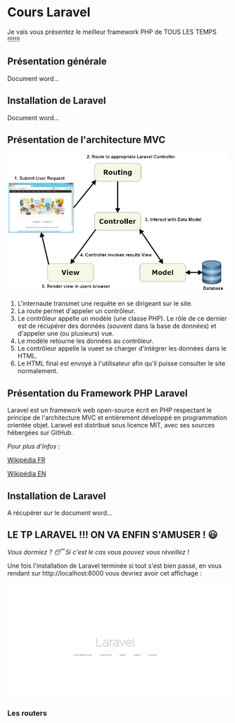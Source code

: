 # Cours Laravel

Je vais vous présentez le meilleur framework PHP de TOUS LES TEMPS !!!!!!!

## Présentation générale

Document word...

## Installation de Laravel

Document word...

## Présentation de l'architecture MVC

![Schéma de l'architecture MVC](resources/assets/img/laravel-mvc-schema.png)

1. L'internaute transmet une requête en se dirigeant sur le site.
1. La route permet d'appeler un contrôleur.
1. Le contrôleur appelle un modèle (une classe PHP). Le rôle de ce dernier est de récupérer des données (souvent dans la base de données) et d'appeler une (ou plusieurs) vue.
1. Le modèle retourne les données au contrôleur.
1. Le contrôleur appelle la vueet se charger d'intégrer les données dans le HTML.
1. Le HTML final est envoyé à l'utilisateur afin qu'il puisse consulter le site normalement.

## Présentation du Framework PHP Laravel

Laravel est un framework web open-source écrit en PHP respectant le principe de l'architecture MVC et entièrement développé en programmation orientée objet. Laravel est distribué sous licence MIT, avec ses sources hébergées sur GitHub.

*Pour plus d'infos :*

[Wikipédia FR](https://fr.wikipedia.org/wiki/Laravel)

[Wikipédia EN](https://en.wikipedia.org/wiki/Laravel)

## Installation de Laravel

A récupérer sur le document word...

## LE TP LARAVEL !!! ON VA ENFIN S'AMUSER ! :smiley:

*Vous dormiez ? :sleeping:*
*Si c'est le cas vous pouvez vous réveillez !*

Une fois l'installation de Laravel terminée si tout s'est bien passé, en vous rendant sur http://localhost:8000 vous devriez avoir cet affichage :

![Installation terminée](resources/assets/img/laravel-accueil.png)

### Les routers